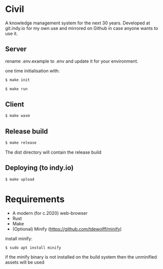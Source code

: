 # Civil

A knowledge management system for the next 30 years. Developed at git.indy.io for my own use and mirrored on Github in case anyone wants to use it.

## Server

rename .env.example to .env and update it for your environment.

one time initialisation with:
```sh
$ make init
```


```sh
$ make run
```

## Client
```sh
$ make wasm
```

## Release build

```sh
$ make release
```
The dist directory will contain the release build

## Deploying (to indy.io)

```sh
$ make upload
```

# Requirements
- A modern (for c.2020) web-browser
- Rust
- Make
- (Optional) Minify (https://github.com/tdewolff/minify)

install minify:
```sh
$ sudo apt install minify
```

if the minify binary is not installed on the build system then the unminified assets will be used
